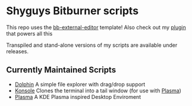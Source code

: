 # Shyguys Bitburner scripts

This repo uses the [bb-external-editor](https://github.com/shyguy1412/bb-external-editor) template!
Also check out my [plugin](https://github.com/NilsRamstoeck/esbuild-bitburner-plugin) that powers all this

Transpiled and stand-alone versions of my scripts are available under releases.

## Currently Maintained Scripts

- [Dolphin](./src/Dolphin/README.md) A simple file explorer with drag/drop support
- [Konsole](./src/Konsole/README.md) Clones the terminal into a tail window (for use with [Plasma](./src/Plasma/README.md))
- [Plasma](./src/Plasma/README.md) A KDE Plasma inspired Desktop Enviroment
